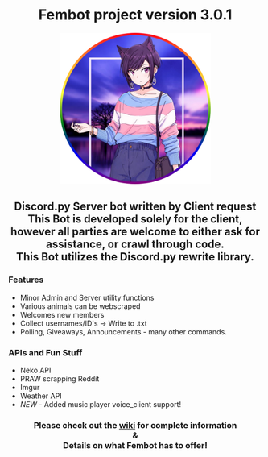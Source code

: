 <h1 align ='center'>Fembot project version 3.0.1 </h1>

<div align="center">
  <img src="https://github.com/charlotte-2222/FemboyBot/blob/main/fembotPFP2020.png" width="300" height="300">
</div>

<h2 align="center">Discord.py Server bot written by Client request
  <br>
This Bot is developed solely for the client, however all parties are welcome to either ask for assistance, or crawl through code.
<br>
  This Bot utilizes the Discord.py rewrite library.
</h2>

<h3>Features</h3>

- Minor Admin and Server utility functions
- Various animals can be webscraped
- Welcomes new members
- Collect usernames/ID's -> Write to .txt
- Polling, Giveaways, Announcements - many other commands.

<h3>APIs and Fun Stuff</h3>

- Neko API
- PRAW scrapping Reddit
- Imgur
- Weather API
- *NEW* - Added music player voice_client support!

<h3 align ='center'>Please check out the <a href='https://github.com/charlotte-2222/FembotV3/wiki'>wiki</a> for complete information <br> & <br> Details on what Fembot has to offer!</h3>
